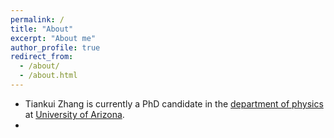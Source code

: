 ```yaml
---
permalink: /
title: "About"
excerpt: "About me"
author_profile: true
redirect_from: 
  - /about/
  - /about.html
---
```


- Tiankui Zhang is currently a PhD candidate in the [department of physics](https://w3.physics.arizona.edu/) at [University of Arizona](https://www.arizona.edu/).
- 




